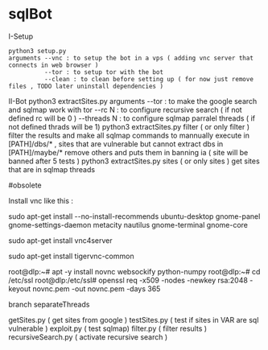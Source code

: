 # sqlBot

I-Setup


	python3 setup.py
	arguments --vnc : to setup the bot in a vps ( adding vnc server that connects in web browser )
			  --tor : to setup tor with the bot
			  --clean : to clean before setting up ( for now just remove files , TODO later uninstall dependencies )


II-Bot
	python3 extractSites.py
	arguments --tor : to make the google search and sqlmap work with tor
			  --rc N : to configure recursive search ( if not defined rc will be 0 )
			  --threads N : to configure sqlmap parralel threads ( if not defined thrads will be 1)
	python3 extractSites.py filter ( or only filter )
			  filter the results and make all sqlmap commands to mannually execute in [PATH]/dbs/* , 
			  sites that are vulnerable but cannot extract dbs in [PATH]/maybe/*
			  remove others and puts them in banning ia ( site will be banned after 5 tests )
	python3 extractSites.py sites  ( or only sites )
		      get sites that are in sqlmap threads


#obsolete

Install vnc like this :

sudo apt-get install --no-install-recommends ubuntu-desktop gnome-panel gnome-settings-daemon metacity nautilus gnome-terminal gnome-core

sudo apt-get install vnc4server

 sudo apt-get install tigervnc-common
 
 root@dlp:~# apt -y install novnc websockify python-numpy
 root@dlp:~# cd /etc/ssl 
 root@dlp:/etc/ssl# openssl req -x509 -nodes -newkey rsa:2048 -keyout novnc.pem -out novnc.pem -days 365 



branch separateThreads

getSites.py ( get sites from google )
testSites.py ( test if sites in VAR are sql vulnerable )
exploit.py ( test sqlmap)
filter.py ( filter results )
recursiveSearch.py ( activate recursive search )